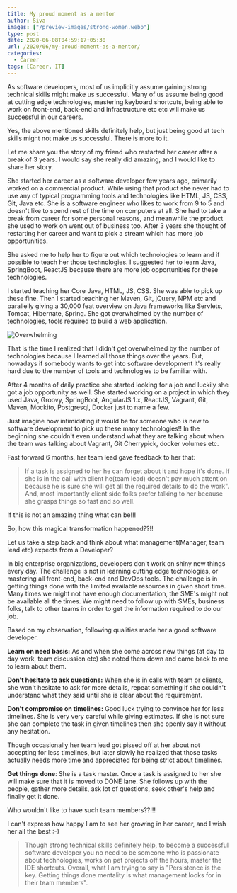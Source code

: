 ```yaml
---
title: My proud moment as a mentor
author: Siva
images: ["/preview-images/strong-women.webp"]
type: post
date: 2020-06-08T04:59:17+05:30
url: /2020/06/my-proud-moment-as-a-mentor/
categories:
  - Career
tags: [Career, IT]
---
```


As software developers, most of us implicitly assume gaining strong technical skills might make us successful.
Many of us assume being good at cutting edge technologies, mastering keyboard shortcuts, being able to work on 
front-end, back-end and infrastructure etc etc will make us successful in our careers.

Yes, the above mentioned skills definitely help, but just being good at tech skills might not make us successful.
There is more to it. 

Let me share you the story of my friend who restarted her career after a break of 3 years.
I would say she really did amazing, and I would like to share her story.

She started her career as a software developer few years ago, primarily worked on a commercial product.
While using that product she never had to use any of typical programming tools and technologies like HTML, JS, CSS, Git, Java etc.
She is a software engineer who likes to work from 9 to 5 and doesn't like to spend rest of the time on computers at all.
She had to take a break from career for some personal reasons, and meanwhile the product she used to work on went out of business too.
After 3 years she thought of restarting her career and want to pick a stream which has more job opportunities.

She asked me to help her to figure out which technologies to learn and if possible to teach her those technologies.
I suggested her to learn Java, SpringBoot, ReactJS because there are more job opportunities for these technologies.

I started teaching her Core Java, HTML, JS, CSS. She was able to pick up these fine.
Then I started teaching her Maven, Git, jQuery, NPM etc and parallelly giving a 30,000 feat overview on Java frameworks like
Servlets, Tomcat, Hibernate, Spring. She got overwhelmed by the number of technologies, tools required to build a web application.

![Overwhelming](/images/overcoming.webp "Overwhelming")

That is the time I realized that I didn't get overwhelmed by the number of technologies because I learned all those things over the years.
But, nowadays if somebody wants to get into software development it's really hard due to the number of tools and technologies to be familiar with.

After 4 months of daily practice she started looking for a job and luckily she got a job opportunity as well.
She started working on a project in which they used Java, Groovy, SpringBoot, AngularJS 1.x, ReactJS, Vagrant, Git, Maven, Mockito,
Postgresql, Docker just to name a few.

Just imagine how intimidating it would be for someone who is new to software development to pick up these many technologies!!
In the beginning she couldn't even understand what they are talking about when the team was talking about Vagrant, Git Cherrypick, docker volumes etc.

Fast forward 6 months, her team lead gave feedback to her that:

> If a task is assigned to her he can forget about it and hope it's done.
If she is in the call with client he(team lead) doesn't pay much attention because he is sure she will get all the required details to do the work".
And, most importantly client side folks prefer talking to her because she grasps things so fast and so well.

If this is not an amazing thing what can be!!!

So, how this magical transformation happened??!!

Let us take a step back and think about what management(Manager, team lead etc) expects from a Developer?

In big enterprise organizations, developers don't work on shiny new things every day.
The challenge is not in learning cutting edge technologies, or mastering all front-end, back-end and DevOps tools.
The challenge is in getting things done with the limited available resources in given short time.
Many times we might not have enough documentation, the SME's might not be available all the times.
We might need to follow up with SMEs, business folks, talk to other teams in order to get the information required to do our job.

Based on my observation, following qualities made her a good software developer.

**Learn on need basis:** As and when she come across new things (at day to day work, team discussion etc) she noted them down and came back to me to learn about them.

**Don't hesitate to ask questions:** When she is in calls with team or clients, 
she won't hesitate to ask for more details, repeat something if she couldn't understand what they said until she is clear about the requirement.

**Don't compromise on timelines:** Good luck trying to convince her for less timelines. She is very very careful while giving estimates.
If she is not sure she can complete the task in given timelines then she openly say it without any hesitation.

Though occasionally her team lead got pissed off at her about not accepting for less timelines, 
but later slowly he realized that those tasks actually needs more time and appreciated for being strict about timelines.

**Get things done**: She is a task master. Once a task is assigned to her she will make sure that it is moved to DONE lane.
She follows up with the people, gather more details, ask lot of questions, seek other's help and finally get it done.

Who wouldn't like to have such team members??!!!

I can't express how happy I am to see her growing in her career, and I wish her all the best :-)

> Though strong technical skills definitely help, to become a successful software developer 
you no need to be someone who is passionate about technologies, works on pet projects off the hours, master the IDE shortcuts.
Overall, what I am trying to say is "Persistence is the key. Getting things done mentality is what management looks for in their team members".
